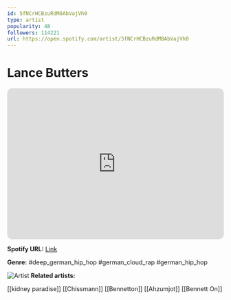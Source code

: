```yaml
---
id: 5fNCrHCBzuRdM8AbVajVh0
type: artist
popularity: 48
followers: 114221
url: https://open.spotify.com/artist/5fNCrHCBzuRdM8AbVajVh0
---
```

# Lance Butters

<iframe style="border-radius:12px" src="https://open.spotify.com/embed/artist/5fNCrHCBzuRdM8AbVajVh0" width="100%" height="352" frameBorder="0" allowfullscreen="" allow="autoplay; clipboard-write; encrypted-media; fullscreen; picture-in-picture" loading="lazy"></iframe>

**Spotify URL:** [Link](https://open.spotify.com/artist/5fNCrHCBzuRdM8AbVajVh0)

**Genre:**  #deep_german_hip_hop #german_cloud_rap #german_hip_hop

![Artist](https://i.scdn.co/image/ab6761610000e5eb7d74ce381d9d8244774ab542)
**Related artists:**

[[kidney paradise]]
[[Chissmann]]
[[Bennetton]]
[[Ahzumjot]]
[[Bennett On]]
